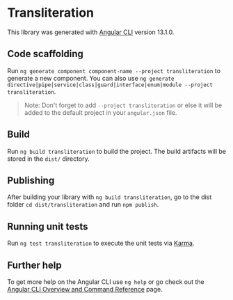 # Transliteration

This library was generated with [Angular CLI](https://github.com/angular/angular-cli) version 13.1.0.

## Code scaffolding

Run `ng generate component component-name --project transliteration` to generate a new component. You can also use `ng generate directive|pipe|service|class|guard|interface|enum|module --project transliteration`.
> Note: Don't forget to add `--project transliteration` or else it will be added to the default project in your `angular.json` file. 

## Build

Run `ng build transliteration` to build the project. The build artifacts will be stored in the `dist/` directory.

## Publishing

After building your library with `ng build transliteration`, go to the dist folder `cd dist/transliteration` and run `npm publish`.

## Running unit tests

Run `ng test transliteration` to execute the unit tests via [Karma](https://karma-runner.github.io).

## Further help

To get more help on the Angular CLI use `ng help` or go check out the [Angular CLI Overview and Command Reference](https://angular.io/cli) page.
